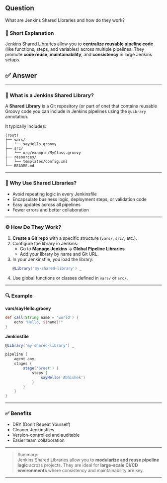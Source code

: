 ## Question  
What are Jenkins Shared Libraries and how do they work?

### 📝 Short Explanation  
Jenkins Shared Libraries allow you to **centralize reusable pipeline code** (like functions, steps, and variables) across multiple pipelines. They promote **code reuse**, **maintainability**, and **consistency** in large Jenkins setups.

## ✅ Answer  

---

### 📘 What is a Jenkins Shared Library?

A **Shared Library** is a Git repository (or part of one) that contains reusable Groovy code you can include in Jenkins pipelines using the `@Library` annotation.

It typically includes:
```
(root)
├── vars/
│   └── sayHello.groovy
├── src/
│   └── org/example/MyClass.groovy
├── resources/
│   └── templates/config.xml
└── README.md
```

---

### 🧠 Why Use Shared Libraries?

- Avoid repeating logic in every Jenkinsfile  
- Encapsulate business logic, deployment steps, or validation code  
- Easy updates across all pipelines  
- Fewer errors and better collaboration  

---

### ⚙️ How Do They Work?

1. **Create a Git repo** with a specific structure (`vars/`, `src/`, etc.).
2. Configure the library in Jenkins:
   - Go to **Manage Jenkins → Global Pipeline Libraries**.
   - Add your library by name and Git URL.
3. In your Jenkinsfile, you load the library:
   ```groovy
   @Library('my-shared-library') _
   ```
4. Use global functions or classes defined in `vars/` or `src/`.

---

### 🔍 Example

**vars/sayHello.groovy**
```groovy
def call(String name = 'world') {
    echo "Hello, ${name}!"
}
```

**Jenkinsfile**
```groovy
@Library('my-shared-library') _

pipeline {
    agent any
    stages {
        stage('Greet') {
            steps {
                sayHello('Abhishek')
            }
        }
    }
}
```

---

### ✅ Benefits

- DRY (Don’t Repeat Yourself)
- Cleaner Jenkinsfiles
- Version-controlled and auditable
- Easier team collaboration

---

> Summary:  
> Jenkins Shared Libraries allow you to **modularize and reuse pipeline logic** across projects. They are ideal for **large-scale CI/CD environments** where consistency and maintainability are key.

---
